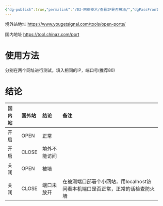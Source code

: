 ```yaml
---
{"dg-publish":true,"permalink":"/03-网络技术/查看IP是否被墙/","dgPassFrontmatter":true,"updated":"2023-11-09T17:13:53.000+08:00"}
---
```




境外站地址
https://www.yougetsignal.com/tools/open-ports/

国内地址
https://tool.chinaz.com/port

# 使用方法

分别在两个网址进行测试，填入相同的IP，端口号(推荐80)

# 结论

| 国内站 | 国外站 | 结论         | 备注 |
|:------ |:------ |:------------ |:---- |
| 开启   | OPEN   | 正常         |      |
| 开启   | CLOSE  | 境外不能访问 |      |
| 关闭   | OPEN   | 被墙         |      |
| 关闭   | CLOSE  | 端口未放开   |在被测端口部署个小网站，用localhost访问看本机端口是否正常，正常的话检查防火墙|



